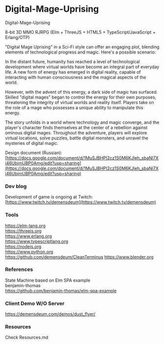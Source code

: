 # Digital-Mage-Uprising 
Digital-Mage-Uprising 

8-bit 3D MMO RJRPG
(Elm + ThreeJS + HTML5 + TypeScript/JavaScript + Erlang/OTP)

"Digital Mage Uprising" in a Sci-Fi style can offer an engaging plot, blending elements of technological progress and magic. Here's a possible scenario:

In the distant future, humanity has reached a level of technological development where virtual worlds have become an integral part of everyday life. A new form of energy has emerged in digital reality, capable of interacting with human consciousness and the magical aspects of the world.

However, with the advent of this energy, a dark side of magic has surfaced. Skilled "digital mages" began to control the energy for their own purposes, threatening the integrity of virtual worlds and reality itself. Players take on the role of a mage who possesses a unique ability to manipulate this energy.

The story unfolds in a world where technology and magic converge, and the player's character finds themselves at the center of a rebellion against ominous digital mages. Throughout the adventure, players will explore virtual locations, solve puzzles, battle digital monsters, and unravel the mysteries of digital magic.

Design document (Russian):  
[https://docs.google.com/document/d/1MuSJBHPI2cz1S0M6KJleh_sbaNl7Xi46UbjmUBP0Amg/edit?usp=sharing](https://docs.google.com/document/d/1MuSJBHPI2cz1S0M6KJleh_sbaNl7Xi46UbjmUBP0Amg/edit?usp=sharing)

### Dev blog  
Development of game is ongoing at Twitch:  
[https://www.twitch.tv/demensdeum](https://www.twitch.tv/demensdeum)  

### Tools  

https://elm-lang.org  
https://threejs.org  
https://www.erlang.org  
https://www.typescriptlang.org  
https://nodejs.org  
https://www.python.org  
https://github.com/demensdeum/CleanTerminus
https://www.blender.org

### References
State Machine based on Elm SPA example  
benjamin-thomas  
https://github.com/benjamin-thomas/elm-spa-example  

### Client Demo W/O Server  
https://demensdeum.com/demos/dust_flyer/  

### Resources  

Check Resources.md